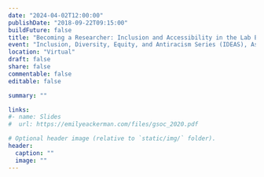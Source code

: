 ```yaml
---
date: "2024-04-02T12:00:00"
publishDate: "2018-09-22T09:15:00"
buildFuture: false 
title: "Becoming a Researcher: Inclusion and Accessibility in the Lab Environment"
event: "Inclusion, Diversity, Equity, and Antiracism Series (IDEAS), Association of American Medical Colleges (AAMC)"
location: "Virtual"
draft: false  
share: false
commentable: false
editable: false

summary: ""

links:
#- name: Slides
#  url: https://emilyeackerman.com/files/gsoc_2020.pdf

# Optional header image (relative to `static/img/` folder).
header:
  caption: ""
  image: ""
---
```



